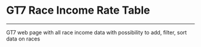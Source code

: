# GT7 Race Income Rate Table
_____________________________

GT7 web page with all race income data with possibility to add, filter, sort data on races
